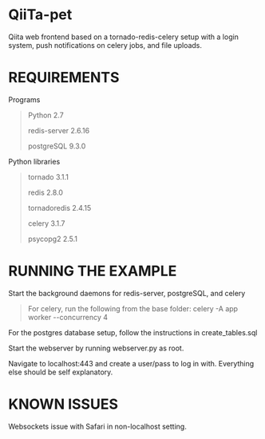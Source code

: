 QiiTa-pet
=================

Qiita web frontend based on a tornado-redis-celery setup with a login system, push notifications on celery jobs, and file uploads.

REQUIREMENTS
=================

Programs
> Python 2.7
>
> redis-server 2.6.16
>
> postgreSQL 9.3.0

Python libraries
> tornado 3.1.1
>
> redis 2.8.0
>
> tornadoredis 2.4.15
>
> celery 3.1.7
>
> psycopg2 2.5.1

RUNNING THE EXAMPLE
=================
Start the background daemons for redis-server, postgreSQL, and celery
>For celery, run the following from the base folder: celery -A app worker --concurrency 4

For the postgres database setup, follow the instructions in create_tables.sql

Start the webserver by running webserver.py as root.

Navigate to localhost:443 and create a user/pass to log in with. Everything else should be self explanatory.

KNOWN ISSUES
=================
Websockets issue with Safari in non-localhost setting.
